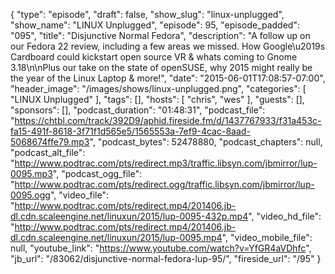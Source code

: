 {
  "type": "episode",
  "draft": false,
  "show_slug": "linux-unplugged",
  "show_name": "LINUX Unplugged",
  "episode": 95,
  "episode_padded": "095",
  "title": "Disjunctive Normal Fedora",
  "description": "A follow up on our Fedora 22 review, including a few areas we missed. How Google\u2019s Cardboard could kickstart open source VR & whats coming to Gnome 3.18\n\nPlus our take on the state of openSUSE, why 2015 might really be the year of the Linux Laptop & more!",
  "date": "2015-06-01T17:08:57-07:00",
  "header_image": "/images/shows/linux-unplugged.png",
  "categories": [
    "LINUX Unplugged"
  ],
  "tags": [],
  "hosts": [
    "chris",
    "wes"
  ],
  "guests": [],
  "sponsors": [],
  "podcast_duration": "01:48:31",
  "podcast_file": "https://chtbl.com/track/392D9/aphid.fireside.fm/d/1437767933/f31a453c-fa15-491f-8618-3f71f1d565e5/1565553a-7ef9-4cac-8aad-5068674ffe79.mp3",
  "podcast_bytes": 52478880,
  "podcast_chapters": null,
  "podcast_alt_file": "http://www.podtrac.com/pts/redirect.mp3/traffic.libsyn.com/jbmirror/lup-0095.mp3",
  "podcast_ogg_file": "http://www.podtrac.com/pts/redirect.ogg/traffic.libsyn.com/jbmirror/lup-0095.ogg",
  "video_file": "http://www.podtrac.com/pts/redirect.mp4/201406.jb-dl.cdn.scaleengine.net/linuxun/2015/lup-0095-432p.mp4",
  "video_hd_file": "http://www.podtrac.com/pts/redirect.mp4/201406.jb-dl.cdn.scaleengine.net/linuxun/2015/lup-0095.mp4",
  "video_mobile_file": null,
  "youtube_link": "https://www.youtube.com/watch?v=YfGR4aVDhfc",
  "jb_url": "/83062/disjunctive-normal-fedora-lup-95/",
  "fireside_url": "/95"
}


